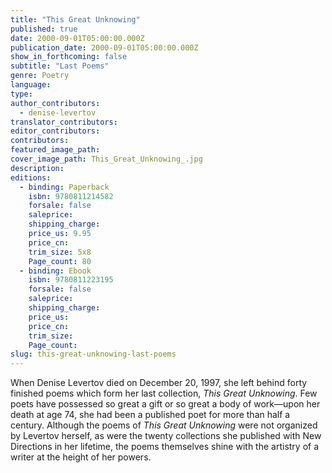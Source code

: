 ```yaml
---
title: "This Great Unknowing"
published: true
date: 2000-09-01T05:00:00.000Z
publication_date: 2000-09-01T05:00:00.000Z
show_in_forthcoming: false
subtitle: "Last Poems"
genre: Poetry
language:
type:
author_contributors:
  - denise-levertov
translator_contributors:
editor_contributors:
contributors:
featured_image_path:
cover_image_path: This_Great_Unknowing_.jpg
description:
editions:
  - binding: Paperback
    isbn: 9780811214582
    forsale: false
    saleprice:
    shipping_charge:
    price_us: 9.95
    price_cn:
    trim_size: 5x8
    Page_count: 80
  - binding: Ebook
    isbn: 9780811223195
    forsale: false
    saleprice:
    shipping_charge:
    price_us:
    price_cn:
    trim_size:
    Page_count:
slug: this-great-unknowing-last-poems
---
```


When Denise Levertov died on December 20, 1997, she left behind forty finished poems which form her last collection, _This Great Unknowing_. Few poets have possessed so great a gift or so great a body of work––upon her death at age 74, she had been a published poet for more than half a century. Although the poems of _This Great Unknowing_ were not organized by Levertov herself, as were the twenty collections she published with New Directions in her lifetime, the poems themselves shine with the artistry of a writer at the height of her powers.


